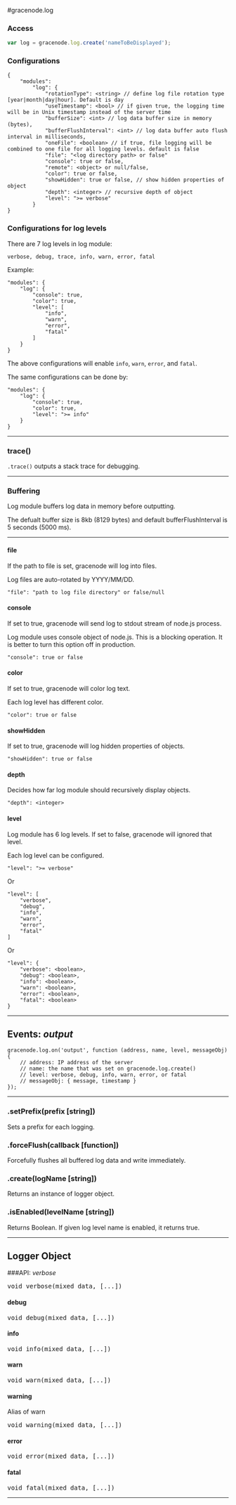 #gracenode.log

### Access
```javascript
var log = gracenode.log.create('nameToBeDisplayed');
```

### Configurations
```
{
	"modules":
		"log": {
			"rotationType": <string> // define log file rotation type [year|month|day|hour]. Default is day
			"useTimestamp": <bool> // if given true, the logging time will be in Unix timestamp instead of the server time
			"bufferSize": <int> // log data buffer size in memory (bytes),
			"bufferFlushInterval": <int> // log data buffer auto flush interval in milliseconds,
			"oneFile": <boolean> // if true, file logging will be combined to one file for all logging levels. default is false
			"file": "<log directory path> or false"
			"console": true or false,
			"remote": <object> or null/false,
			"color": true or false,
			"showHidden": true or false, // show hidden properties of object
			"depth": <integer> // recursive depth of object
			"level": ">= verbose"
		}
}
```

### Configurations for log levels

There are 7 log levels in log module:

`verbose, debug, trace, info, warn, error, fatal`

Example:

```
"modules": {
	"log": {
		"console": true,
		"color": true,
		"level": [
			"info",
			"warn",
			"error",
			"fatal"
		]
	}
}
```

The above configurations will enable `info`, `warn`, `error`, and `fatal`.

The same configurations can be done by:

```
"modules": {
	"log": {
		"console": true,
		"color": true,
		"level": ">= info"
	}
}
```

***

### trace()

`.trace()` outputs a stack trace for debugging.

***

### Buffering

Log module buffers log data in memory before outputting.

The defualt buffer size is 8kb (8129 bytes) and default bufferFlushInterval is 5 seconds (5000 ms).

***

#### file

If the path to file is set, gracenode will log into files.

Log files are auto-rotated by YYYY/MM/DD.

`"file": "path to log file directory" or false/null`

#### console

If set to true, gracenode will send log to stdout stream of node.js process.

Log module uses console object of node.js. This is a blocking operation. It is better to turn this option off in production.

`"console": true or false`

#### color

If set to true, gracenode will color log text.

Each log level has different color.

`"color": true or false`

#### showHidden

If set to true, gracenode will log hidden properties of objects.

`"showHidden": true or false`

#### depth

Decides how far log module should recursively display objects.

`"depth": <integer>`

#### level

Log module has 6 log levels. If set to false, gracenode will ignored that level.

Each log level can be configured.

```
"level": ">= verbose"
```

Or

```
"level": [
	"verbose",
	"debug",
	"info",
	"warn",
	"error",
	"fatal"
]
```

Or

```
"level": {
    "verbose": <boolean>,
    "debug": <boolean>,
    "info": <boolean>,
    "warn": <boolean>,
    "error": <boolean>,
    "fatal": <boolean>
}
```

***

## Events: *output*

```
gracenode.log.on('output', function (address, name, level, messageObj) {
	// address: IP address of the server
	// name: the name that was set on gracenode.log.create()
	// level: verbose, debug, info, warn, error, or fatal
	// messageObj: { message, timestamp }
});
```

***

### .setPrefix(prefix [string])

Sets a prefix for each logging.

### .forceFlush(callback [function])

Forcefully flushes all buffered log data and write immediately.

### .create(logName [string])

Returns an instance of logger object.

### .isEnabled(levelName [string])

Returns Boolean. If given log level name is enabled, it returns true. 

***

## Logger Object

###API: *verbose*

<pre>
void verbose(mixed data, [...])
</pre>

#### debug

<pre>
void debug(mixed data, [...])
</pre>

#### info

<pre>
void info(mixed data, [...])
</pre>

#### warn

<pre>
void warn(mixed data, [...])
</pre>

#### warning

Alias of warn

<pre>
void warning(mixed data, [...])
</pre>

#### error

<pre>
void error(mixed data, [...])
</pre>

#### fatal

<pre>
void fatal(mixed data, [...])
</pre>

***
